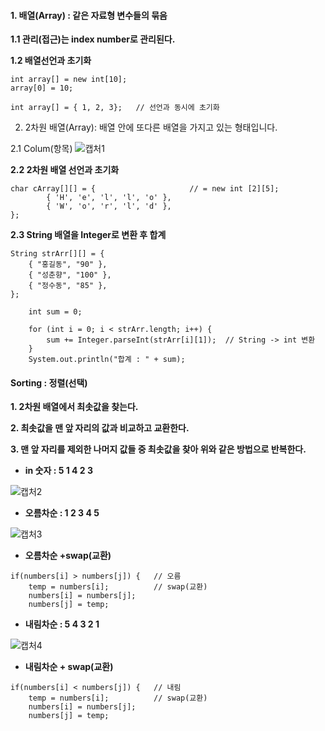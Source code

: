 #### **1. 배열(Array) :** 같은 자료형 변수들의 묶음

**1.1 관리(접근)는 index number로 관리된다.**

**1.2 배열선언과 초기화**

```
int array[] = new int[10];
array[0] = 10;
		 	
int array[] = { 1, 2, 3};	// 선언과 동시에 초기화
```

2. 2차원 배열(Array): 배열 안에 또다른 배열을 가지고 있는 형태입니다.

2.1 Colum(항목) 
![캡처1](https://user-images.githubusercontent.com/83902559/131346343-eac1a247-a86a-4d38-8771-680f5b1a3828.PNG)

**2.2 2차원 배열 선언과 초기화**

```
char cArray[][] = {		                // = new int [2][5];
		{ 'H', 'e', 'l', 'l', 'o' },
		{ 'W', 'o', 'r', 'l', 'd' },
};
```

**2.3 String 배열을 Integer로 변환 후 합계**

```
String strArr[][] = {
	{ "홍길동", "90" },
	{ "성춘향", "100" },
	{ "정수동", "85" },
};
		
	int sum = 0;
		
	for (int i = 0; i < strArr.length; i++) {
		sum += Integer.parseInt(strArr[i][1]);	// String -> int 변환
	}
	System.out.println("합계 : " + sum);
  ```
  
  #### **Sorting : 정렬(선택)**
  
**1. 2차원 배열에서 최솟값을 찾는다.**

**2. 최솟값을 맨 앞 자리의 값과 비교하고 교환한다.**

**3. 맨 앞 자리를 제외한 나머지 값들 중 최솟값을 찾아 위와 같은 방법으로 반복한다.**

- **in 숫자 : 5 1 4 2 3**


![캡처2](https://user-images.githubusercontent.com/83902559/131347083-b4d736d0-94f8-4e90-a03c-2024371ff919.PNG)



- **오름차순 : 1 2 3 4 5**


![캡처3](https://user-images.githubusercontent.com/83902559/131347122-7ff01d16-2a87-4637-84a2-452fd6d6b8ce.PNG)



- **오름차순 +swap(교환)**
```
if(numbers[i] > numbers[j]) {  	// 오름
	temp = numbers[i];			// swap(교환)
	numbers[i] = numbers[j];
	numbers[j] = temp;
```

- **내림차순  : 5 4 3 2 1**


![캡처4](https://user-images.githubusercontent.com/83902559/131347277-8c02478c-bba2-4404-a683-ba16acdad0a1.PNG)



- **내림차순 + swap(교환)**
```
if(numbers[i] < numbers[j]) {  	// 내림
	temp = numbers[i];			// swap(교환)
	numbers[i] = numbers[j];
	numbers[j] = temp;
```



